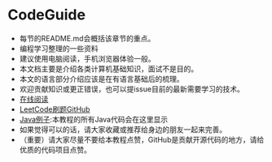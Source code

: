 # CodeGuide

+ 每节的README.md会概括该章节的重点。
+ 编程学习整理的一些资料
+ 建议使用电脑阅读，手机浏览器体验一般。
+ 本文档主要是介绍各类计算机基础知识，面试不是目的。
+ 本文的语言部分介绍应该是在有语言基础后的梳理。
+ 欢迎贡献知识或更正错误，也可以提issue目前的最新需要学习的技术。
+ [在线阅读](https://dangoyear.github.io/CodeGuide)
+ [LeetCode刷题GitHub](https://github.com/DangOYear/LeetCodeJava)
+ [Java例子](https://github.com/DangOYear/JavaExample):本教程的所有Java代码会在这里显示
+ 如果觉得可以的话，请大家收藏或推荐给身边的朋友一起来完善。
+ （重要）请大家尽量不要给本教程点赞，GitHub是贡献开源代码的地方，请给优质的代码项目点赞。

